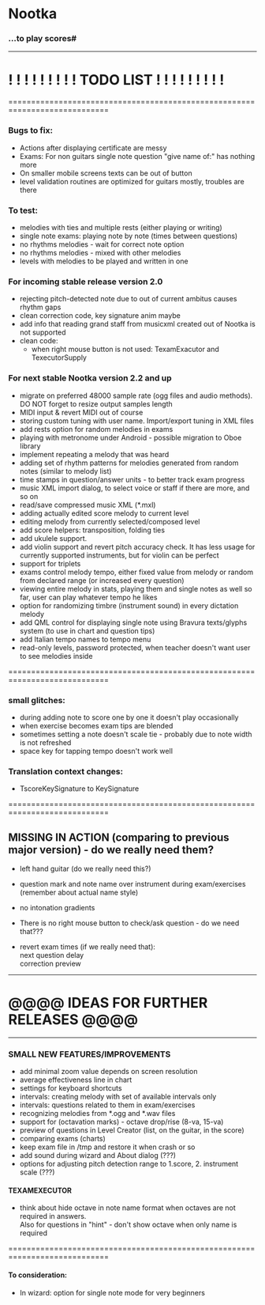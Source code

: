 # Nootka
### ...to play scores#

***

! ! ! ! ! ! ! ! ! TODO LIST ! ! ! ! ! ! ! ! !
============================================================================
============================================================================

### Bugs to fix:
  - Actions after displaying certificate are messy
  - Exams: For non guitars single note question "give name of:" has nothing more
  - On smaller mobile screens texts can be out of button
  - level validation routines are optimized for guitars mostly, troubles are there

### To test:
  - melodies with ties and multiple rests (either playing or writing)
  - single note exams: playing note by note (times between questions)
  - no rhythms melodies - wait for correct note option
  - no rhythms melodies - mixed with other melodies
  - levels with melodies to be played and written in one

### For incoming stable release version 2.0
  - rejecting pitch-detected note due to out of current ambitus causes rhythm gaps
  - clean correction code, key signature anim maybe
  - add info that reading grand staff from musicxml created out of Nootka is not supported
  - clean code:
    - when right mouse button is not used: TexamExacutor and TexecutorSupply

### For next stable Nootka version 2.2 and up
  - migrate on preferred 48000 sample rate (ogg files and audio methods). DO NOT forget to resize output samples length
  - MIDI input & revert MIDI out of course
  - storing custom tuning with user name. Import/export tuning in XML files
  - add rests option for random melodies in exams
  - playing with metronome under Android - possible migration to Oboe library
  - implement repeating a melody that was heard
  - adding set of rhythm patterns for melodies generated from random notes (similar to melody list)
  - time stamps in question/answer units - to better track exam progress
  - music XML import dialog, to select voice or staff if there are more, and so on
  - read/save compressed music XML (*.mxl)
  - adding actually edited score melody to current level
  - editing melody from currently selected/composed level
  - add score helpers: transposition, folding ties
  - add ukulele support.
  - add violin support and revert pitch accuracy check.
    It has less usage for currently supported instruments, but for violin can be perfect
  - support for triplets
  - exams control melody tempo, either fixed value from melody or random from declared range (or increased every question)
  - viewing entire melody in stats, playing them and single notes as well
    so far, user can play whatever tempo he likes
  - option for randomizing timbre (instrument sound) in every dictation melody
  - add QML control for displaying single note using Bravura texts/glyphs system (to use in chart and question tips)
  - add Italian tempo names to tempo menu
  - read-only levels, password protected, when teacher doesn't want user to see melodies inside


============================================================================

### small glitches:
 - during adding note to score one by one it doesn't play occasionally
 - when exercise becomes exam tips are blended
 - sometimes setting a note doesn't scale tie - probably due to note width is not refreshed
 - space key for tapping tempo doesn't work well

### Translation context changes:
 - TscoreKeySignature to KeySignature

============================================================================

## MISSING IN ACTION (comparing to previous major version) - do we really need them?
 - left hand guitar (do we really need this?)
 - question mark and note name over instrument during exam/exercises (remember about actual name style)
 - no intonation gradients
 - There is no right mouse button to check/ask question - do we need that???

 - revert exam times (if we really need that):  
    next question delay  
    correction preview

***
# @@@@ IDEAS FOR FURTHER RELEASES @@@@
***

### SMALL NEW FEATURES/IMPROVEMENTS
  - add minimal zoom value depends on screen resolution
  - average effectiveness line in chart
  - settings for keyboard shortcuts
  - intervals: creating melody with set of available intervals only
  - intervals: questions related to them in exam/exercises
  - recognizing melodies from *.ogg and *.wav files
  - support for (octavation marks) - octave drop/rise (8-va, 15-va)
  - preview of questions in Level Creator (list, on the guitar, in the score)
  - comparing exams (charts)
  - keep exam file in /tmp and restore it when crash or so
  - add sound during wizard and About dialog (???)
  - options for adjusting pitch detection range to  1.score, 2. instrument scale (???)


#### TEXAMEXECUTOR
  - think about hide octave in note name format when octaves are not required in answers.  
     Also for questions in "hint" - don't show octave when only name is required 


============================================================================
#### To consideration:
  - In wizard: option for single note mode for very beginners


